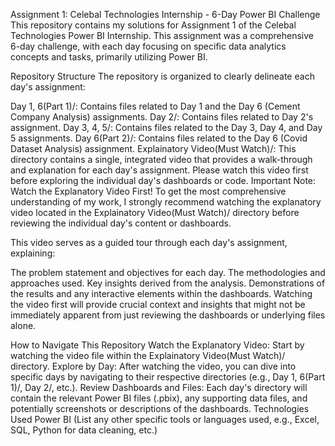 Assignment 1: Celebal Technologies Internship - 6-Day Power BI Challenge
This repository contains my solutions for Assignment 1 of the Celebal Technologies Power BI Internship. This assignment was a comprehensive 6-day challenge, with each day focusing on specific data analytics concepts and tasks, primarily utilizing Power BI.

Repository Structure
The repository is organized to clearly delineate each day's assignment:

Day 1, 6(Part 1)/: Contains files related to Day 1 and the Day 6 (Cement Company Analysis) assignments.
Day 2/: Contains files related to Day 2's assignment.
Day 3, 4, 5/: Contains files related to the Day 3, Day 4, and Day 5 assignments.
Day 6(Part 2)/: Contains files related to the Day 6 (Covid Dataset Analysis) assignment.
Explainatory Video(Must Watch)/: This directory contains a single, integrated video that provides a walk-through and explanation for each day's assignment. Please watch this video first before exploring the individual day's dashboards or code.
Important Note: Watch the Explanatory Video First!
To get the most comprehensive understanding of my work, I strongly recommend watching the explanatory video located in the Explainatory Video(Must Watch)/ directory before reviewing the individual day's content or dashboards.

This video serves as a guided tour through each day's assignment, explaining:

The problem statement and objectives for each day.
The methodologies and approaches used.
Key insights derived from the analysis.
Demonstrations of the results and any interactive elements within the dashboards.
Watching the video first will provide crucial context and insights that might not be immediately apparent from just reviewing the dashboards or underlying files alone.

How to Navigate This Repository
Watch the Explanatory Video: Start by watching the video file within the Explainatory Video(Must Watch)/ directory.
Explore by Day: After watching the video, you can dive into specific days by navigating to their respective directories (e.g., Day 1, 6(Part 1)/, Day 2/, etc.).
Review Dashboards and Files: Each day's directory will contain the relevant Power BI files (.pbix), any supporting data files, and potentially screenshots or descriptions of the dashboards.
Technologies Used
Power BI
(List any other specific tools or languages used, e.g., Excel, SQL, Python for data cleaning, etc.)
